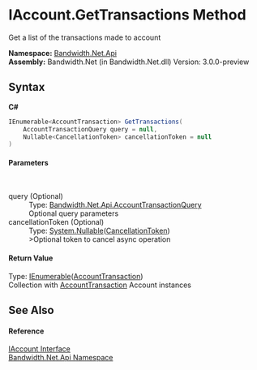 ﻿# IAccount.GetTransactions Method 
 

Get a list of the transactions made to account

**Namespace:**&nbsp;<a href ="N_Bandwidth_Net_Api.md">Bandwidth.Net.Api</a><br />**Assembly:**&nbsp;Bandwidth.Net (in Bandwidth.Net.dll) Version: 3.0.0-preview

## Syntax

**C#**<br />
``` C#
IEnumerable<AccountTransaction> GetTransactions(
	AccountTransactionQuery query = null,
	Nullable<CancellationToken> cancellationToken = null
)
```


#### Parameters
&nbsp;<dl><dt>query (Optional)</dt><dd>Type: <a href ="T_Bandwidth_Net_Api_AccountTransactionQuery.md">Bandwidth.Net.Api.AccountTransactionQuery</a><br />Optional query parameters</dd><dt>cancellationToken (Optional)</dt><dd>Type: <a href="http://msdn2.microsoft.com/en-us/library/b3h38hb0" target="_blank">System.Nullable</a>(<a href="http://msdn2.microsoft.com/en-us/library/dd384802" target="_blank">CancellationToken</a>)<br />>Optional token to cancel async operation</dd></dl>

#### Return Value
Type: <a href="http://msdn2.microsoft.com/en-us/library/9eekhta0" target="_blank">IEnumerable</a>(<a href ="T_Bandwidth_Net_Api_AccountTransaction.md">AccountTransaction</a>)<br />Collection with <a href ="T_Bandwidth_Net_Api_AccountTransaction.md">AccountTransaction</a> Account instances

## See Also


#### Reference
<a href ="T_Bandwidth_Net_Api_IAccount.md">IAccount Interface</a><br /><a href ="N_Bandwidth_Net_Api.md">Bandwidth.Net.Api Namespace</a><br />